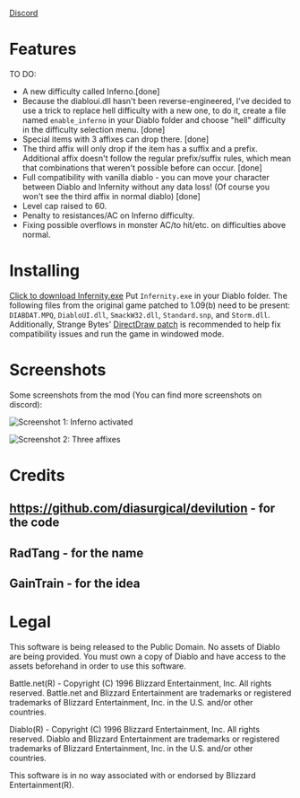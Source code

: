 [Discord](https://discord.gg/rejUw5b)
# Features
TO DO:
- A new difficulty called Inferno.[done]
- Because the diabloui.dll hasn't been reverse-engineered, I've decided to use a trick to replace hell difficulty with a new one, to do it, create a file named `enable_inferno` in your Diablo folder and choose "hell" difficulty in the difficulty selection menu. [done]
- Special items with 3 affixes can drop there. [done]
- The third affix will only drop if the item has a suffix and a prefix. Additional affix doesn't follow the regular prefix/suffix rules, which mean that combinations that weren't possible before can occur. [done]
- Full compatibility with vanilla diablo - you can move your character between Diablo and Infernity without any data loss! (Of course you won't see the third affix in normal diablo) [done]
- Level cap raised to 60.
- Penalty to resistances/AC on Inferno difficulty.
- Fixing possible overflows in monster AC/to hit/etc. on difficulties above normal.

# Installing
[Click to download Infernity.exe](https://github.com/qndel/Infernity/tree/master/Source/Infernity.exe)
Put `Infernity.exe` in your Diablo folder. The following files from the original game patched to 1.09(b) need to be present: `DIABDAT.MPQ`, `DiabloUI.dll`, `SmackW32.dll`, `Standard.snp`, and `Storm.dll`.
Additionally, Strange Bytes' [DirectDraw patch](http://www.strangebytes.com/index.php/projects/1-diablo-1-windows-7-vista-patch) is recommended to help fix compatibility issues and run the game in windowed mode.

# Screenshots
Some screenshots from the mod (You can find more screenshots on discord):

![Screenshot 1: Inferno activated](https://cdn.discordapp.com/attachments/474387916043321364/474565168777658369/unknown.png "Inferno activated")

![Screenshot 2: Three affixes](https://cdn.discordapp.com/attachments/474387916043321364/474426181106794516/unknown.png "Three affixes")

# Credits
## https://github.com/diasurgical/devilution - for the code
## RadTang - for the name
## GainTrain - for the idea

# Legal
This software is being released to the Public Domain. No assets of Diablo are being provided. You must own a copy of Diablo and have access to the assets beforehand in order to use this software.

Battle.net(R) - Copyright (C) 1996 Blizzard Entertainment, Inc. All rights reserved. Battle.net and Blizzard Entertainment are trademarks or registered trademarks of Blizzard Entertainment, Inc. in the U.S. and/or other countries.

Diablo(R) - Copyright (C) 1996 Blizzard Entertainment, Inc. All rights reserved. Diablo and Blizzard Entertainment are trademarks or registered trademarks of Blizzard Entertainment, Inc. in the U.S. and/or other countries.

This software is in no way associated with or endorsed by Blizzard Entertainment(R).
